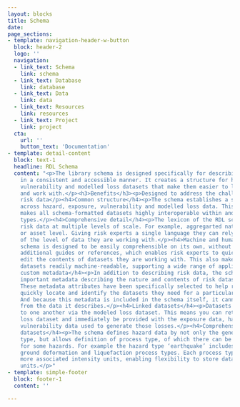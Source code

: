 ```yaml
---
layout: blocks
title: Schema
date: 
page_sections:
- template: navigation-header-w-button
  block: header-2
  logo: ''
  navigation:
  - link_text: Schema
    link: schema
  - link_text: Database
    link: database
  - link_text: Data
    link: data
  - link_text: Resources
    link: resources
  - link_text: Project
    link: project
  cta:
    url: ''
    button_text: 'Documentation'
- template: detail-content
  block: text-1
  headline: RDL Schema
  content: "<p>The library schema is designed specifically for describing risk data
    in a consistent and accessible manner. It creates a structure for hazard, exposure,
    vulnerability and modelled loss datasets that make them easier to locate, understand
    and work with.</p><h3>Benefits</h3><p>Designed to address the challenges of managing
    risk data</p><h4>Common structure</h4><p>The schema establishes a shared syntax
    across hazard, exposure, vulnerability and modelled loss data. This common foundation
    makes all schema-formatted datasets highly interoperable within and between data
    types.</p><h4>Comprehensive detail</h4><p>The lexicon of the RDL schema describes
    risk data at multiple levels of scale. For example, aggregarted national level
    or asset level. Giving risk experts a single language they can rely on, regardless
    of the level of data they are working with.</p><h4>Machine and human-readable</h4><p>The
    schema is designed to be easily comprehensible on its own, without the need for
    additional guides or references, which enables risk experts to quickly grasp and
    edit the contents of datasets they are working with. This also makes schema-formatted
    datasets readily machine-readable, supporting a wide range of applications.</p><h4>Self-contained
    custom metadata</h4><p>In addition to describing risk data, the schema also contains
    important metadata describing the nature and contents of risk datasets themselves.
    These metadata attributes have been specifically selected to help risk experts
    quickly locate and identify the datasets they need for a particular assessment.
    And because this metadata is included in the schema itself, it cannot become separated
    from the data it describes.</p><h4>Linked datasets</h4><p>Datasets can be connected
    to one another via the modeled loss dataset. This means you can retrieve a modeled
    loss dataset and immediately be provided with the exposure data, hazard data and
    vulnerability data used to generate those losses.</p><h4>Comprehensive hazard
    datasets</h4><p>The schema defines hazard data by not only the general hazard
    type, but allows definition of process type, of which there can be more than one
    for some hazards. For example the hazard type ‘earthquake’ includes ground shaking,
    ground deformation and liquefaction process types. Each process type has one or
    more associated intensity units, enabling flexibility to store data in original
    units.</p>"
- template: simple-footer
  block: footer-1
  content: ''

---
```

